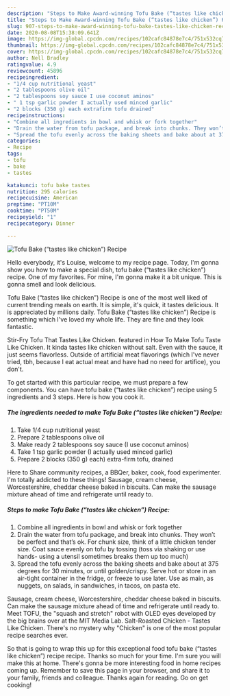 ```yaml
---
description: "Steps to Make Award-winning Tofu Bake (“tastes like chicken”) Recipe"
title: "Steps to Make Award-winning Tofu Bake (“tastes like chicken”) Recipe"
slug: 907-steps-to-make-award-winning-tofu-bake-tastes-like-chicken-recipe
date: 2020-08-08T15:38:09.641Z
image: https://img-global.cpcdn.com/recipes/102cafc84878e7c4/751x532cq70/tofu-bake-tastes-like-chicken-recipe-recipe-main-photo.jpg
thumbnail: https://img-global.cpcdn.com/recipes/102cafc84878e7c4/751x532cq70/tofu-bake-tastes-like-chicken-recipe-recipe-main-photo.jpg
cover: https://img-global.cpcdn.com/recipes/102cafc84878e7c4/751x532cq70/tofu-bake-tastes-like-chicken-recipe-recipe-main-photo.jpg
author: Nell Bradley
ratingvalue: 4.9
reviewcount: 45896
recipeingredient:
- "1/4 cup nutritional yeast"
- "2 tablespoons olive oil"
- "2 tablespoons soy sauce I use coconut aminos"
- " 1 tsp garlic powder I actually used minced garlic"
- "2 blocks (350 g) each extrafirm tofu drained"
recipeinstructions:
- "Combine all ingredients in bowl and whisk or fork together"
- "Drain the water from tofu package, and break into chunks. They won’t be perfect and that’s ok. For chunk size, think of a little chicken tender size. Coat sauce evenly on tofu by tossing (toss via shaking or use hands- using a utensil sometimes breaks them up too much)"
- "Spread the tofu evenly across the baking sheets and bake about at 375 degrees for 30 minutes, or until golden/crispy. Serve hot or store in an air-tight container in the fridge, or freeze to use later. Use as main, as nuggets, on salads, in sandwiches, in tacos, on pasta etc."
categories:
- Recipe
tags:
- tofu
- bake
- tastes

katakunci: tofu bake tastes 
nutrition: 295 calories
recipecuisine: American
preptime: "PT10M"
cooktime: "PT50M"
recipeyield: "1"
recipecategory: Dinner

---
```



![Tofu Bake (“tastes like chicken”) Recipe](https://img-global.cpcdn.com/recipes/102cafc84878e7c4/751x532cq70/tofu-bake-tastes-like-chicken-recipe-recipe-main-photo.jpg)

Hello everybody, it's Louise, welcome to my recipe page. Today, I'm gonna show you how to make a special dish, tofu bake (“tastes like chicken”) recipe. One of my favorites. For mine, I'm gonna make it a bit unique. This is gonna smell and look delicious.

Tofu Bake (“tastes like chicken”) Recipe is one of the most well liked of current trending meals on earth. It is simple, it's quick, it tastes delicious. It is appreciated by millions daily. Tofu Bake (“tastes like chicken”) Recipe is something which I've loved my whole life. They are fine and they look fantastic.

Stir-Fry Tofu That Tastes Like Chicken. featured in How To Make Tofu Taste Like Chicken. It kinda tastes like chicken without salt. Even with the sauce, it just seems flavorless. Outside of artificial meat flavorings (which I&#39;ve never tried, tbh, because I eat actual meat and have had no need for artifice), you don&#39;t.


To get started with this particular recipe, we must prepare a few components. You can have tofu bake (“tastes like chicken”) recipe using 5 ingredients and 3 steps. Here is how you cook it.

<!--inarticleads1-->

##### The ingredients needed to make Tofu Bake (“tastes like chicken”) Recipe:

1. Take 1/4 cup nutritional yeast
1. Prepare 2 tablespoons olive oil
1. Make ready 2 tablespoons soy sauce (I use coconut aminos)
1. Take  1 tsp garlic powder (I actually used minced garlic)
1. Prepare 2 blocks (350 g) each) extra-firm tofu, drained


Here to Share community recipes, a BBQer, baker, cook, food experimenter. I&#39;m totally addicted to these things! Sausage, cream cheese, Worcestershire, cheddar cheese baked in biscuits. Can make the sausage mixture ahead of time and refrigerate until ready to. 

<!--inarticleads2-->

##### Steps to make Tofu Bake (“tastes like chicken”) Recipe:

1. Combine all ingredients in bowl and whisk or fork together
1. Drain the water from tofu package, and break into chunks. They won’t be perfect and that’s ok. For chunk size, think of a little chicken tender size. Coat sauce evenly on tofu by tossing (toss via shaking or use hands- using a utensil sometimes breaks them up too much)
1. Spread the tofu evenly across the baking sheets and bake about at 375 degrees for 30 minutes, or until golden/crispy. Serve hot or store in an air-tight container in the fridge, or freeze to use later. Use as main, as nuggets, on salads, in sandwiches, in tacos, on pasta etc.


Sausage, cream cheese, Worcestershire, cheddar cheese baked in biscuits. Can make the sausage mixture ahead of time and refrigerate until ready to. Meet TOFU, the &#34;squash and stretch&#34; robot with OLED eyes developed by the big brains over at the MIT Media Lab. Salt-Roasted Chicken - Tastes Like Chicken. There&#39;s no mystery why &#34;Chicken&#34; is one of the most popular recipe searches ever. 

So that is going to wrap this up for this exceptional food tofu bake (“tastes like chicken”) recipe recipe. Thanks so much for your time. I'm sure you will make this at home. There's gonna be more interesting food in home recipes coming up. Remember to save this page in your browser, and share it to your family, friends and colleague. Thanks again for reading. Go on get cooking!
